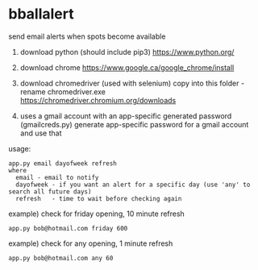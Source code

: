 # bballalert
send email alerts when spots become available

1. download python (should include pip3)
https://www.python.org/

2. download chrome
https://www.google.ca/google_chrome/install

3. download chromedriver (used with selenium)
copy into this folder - rename chromedriver.exe
https://chromedriver.chromium.org/downloads

4. uses a gmail account with an app-specific generated password (gmailcreds.py)
generate app-specific password for a gmail account and use that

usage:
```
app.py email dayofweek refresh
where
  email - email to notify
  dayofweek - if you want an alert for a specific day (use 'any' to search all future days)
  refresh   - time to wait before checking again
```
example) check for friday opening, 10 minute refresh
```
app.py bob@hotmail.com friday 600
```
example) check for any opening, 1 minute refresh
```
app.py bob@hotmail.com any 60
```
